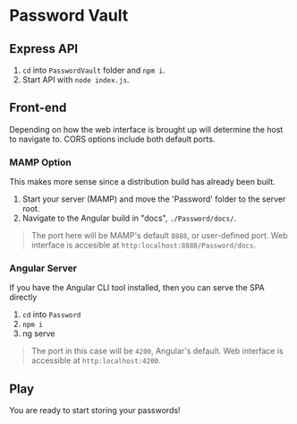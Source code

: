 Password Vault
===

Express API
---
1. `cd` into `PasswordVault` folder and `npm i`.
2. Start API with `node index.js`.


Front-end
---
Depending on how the web interface is brought up will determine the host to navigate to. CORS options include both default ports.

### MAMP Option
This makes more sense since a distribution build has already been built.

1. Start your server (MAMP) and move the 'Password' folder to the server root.
2. Navigate to the Angular build in "docs", `./Password/docs/`.

> The port here will be MAMP's default `8888`, or user-defined port. 
> Web interface is accesible at `http:localhost:8888/Password/docs`.


### Angular Server
If you have the Angular CLI tool installed, then you can serve the SPA directly

1. `cd` into `Password`
2. `npm i`
3. ng serve

> The port in this case will be `4200`, Angular's default.
> Web interface is accessible at `http:localhost:4200`.


Play
---
You are ready to start storing your passwords!
